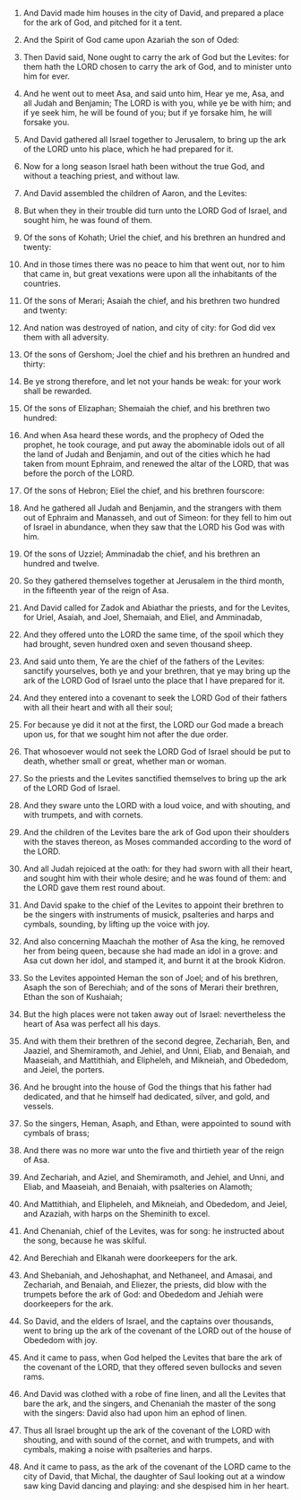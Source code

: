 1. And David made him houses in the city of David, and prepared a
place for the ark of God, and pitched for it a tent.

1. And the Spirit of God came upon Azariah the son of Oded:

2. Then David said, None ought to carry the ark of God but the
Levites: for them hath the LORD chosen to carry the ark of God, and to
minister unto him for ever.

2. And
he went out to meet Asa, and said unto him, Hear ye me, Asa, and all
Judah and Benjamin; The LORD is with you, while ye be with him; and if
ye seek him, he will be found of you; but if ye forsake him, he will
forsake you.

3. And David gathered all Israel together to Jerusalem, to bring up
the ark of the LORD unto his place, which he had prepared for it.

3. Now for a long season Israel hath been without the true God, and
without a teaching priest, and without law.

4. And David assembled the children of Aaron, and the Levites:

4. But when they in their trouble did turn unto the LORD God of
Israel, and sought him, he was found of them.

5. Of the sons of Kohath; Uriel the chief, and his brethren an hundred
and twenty:

5. And in those times there was no peace to him that went out, nor
to him that came in, but great vexations were upon all the inhabitants
of the countries.

6. Of the sons of Merari; Asaiah the chief, and his
brethren two hundred and twenty:

6. And nation was destroyed of nation, and city of city: for God did
vex them with all adversity.

7. Of the sons of Gershom; Joel the
chief and his brethren an hundred and thirty:

7. Be ye strong therefore, and let not your hands be weak: for your
work shall be rewarded.

8. Of the sons of
Elizaphan; Shemaiah the chief, and his brethren two hundred:

8. And when Asa heard these words, and the prophecy of Oded the
prophet, he took courage, and put away the abominable idols out of all
the land of Judah and Benjamin, and out of the cities which he had
taken from mount Ephraim, and renewed the altar of the LORD, that was
before the porch of the LORD.

9. Of
the sons of Hebron; Eliel the chief, and his brethren fourscore:

9. And he gathered all Judah and Benjamin, and the strangers with
them out of Ephraim and Manasseh, and out of Simeon: for they fell to
him out of Israel in abundance, when they saw that the LORD his God
was with him.

10. Of the sons of Uzziel; Amminadab the chief, and his brethren an
hundred and twelve.

10. So they gathered themselves together at Jerusalem in the third
month, in the fifteenth year of the reign of Asa.

11. And David called for Zadok and Abiathar the priests, and for the
Levites, for Uriel, Asaiah, and Joel, Shemaiah, and Eliel, and
Amminadab,

11. And they offered unto the LORD the same time, of the spoil which
they had brought, seven hundred oxen and seven thousand sheep.

12. And said unto them, Ye are the chief of the fathers
of the Levites: sanctify yourselves, both ye and your brethren, that
ye may bring up the ark of the LORD God of Israel unto the place that
I have prepared for it.

12. And they entered into a covenant to seek the LORD God of their
fathers with all their heart and with all their soul;

13. For because ye did it not at the first, the LORD our God made a
breach upon us, for that we sought him not after the due order.

13. That
whosoever would not seek the LORD God of Israel should be put to
death, whether small or great, whether man or woman.

14. So the priests and the Levites sanctified themselves to bring up
the ark of the LORD God of Israel.

14. And they sware unto the LORD with a loud voice, and with
shouting, and with trumpets, and with cornets.

15. And the children of the Levites bare the ark of God upon their
shoulders with the staves thereon, as Moses commanded according to the
word of the LORD.

15. And all Judah rejoiced at the oath: for they had sworn with all
their heart, and sought him with their whole desire; and he was found
of them: and the LORD gave them rest round about.

16. And David spake to the chief of the Levites to appoint their
brethren to be the singers with instruments of musick, psalteries and
harps and cymbals, sounding, by lifting up the voice with joy.

16. And also concerning Maachah the mother of Asa the king, he
removed her from being queen, because she had made an idol in a grove:
and Asa cut down her idol, and stamped it, and burnt it at the brook
Kidron.

17. So the Levites appointed Heman the son of Joel; and of his
brethren, Asaph the son of Berechiah; and of the sons of Merari their
brethren, Ethan the son of Kushaiah;

17. But the high places were not taken away out of Israel:
nevertheless the heart of Asa was perfect all his days.

18. And with them their
brethren of the second degree, Zechariah, Ben, and Jaaziel, and
Shemiramoth, and Jehiel, and Unni, Eliab, and Benaiah, and Maaseiah,
and Mattithiah, and Elipheleh, and Mikneiah, and Obededom, and Jeiel,
the porters.

18. And he brought into the house of God the things that his father
had dedicated, and that he himself had dedicated, silver, and gold,
and vessels.

19. So the singers, Heman, Asaph, and Ethan, were appointed to sound
with cymbals of brass;

19. And there was no more war unto the five and thirtieth year of
the reign of Asa.

20. And Zechariah, and Aziel, and
Shemiramoth, and Jehiel, and Unni, and Eliab, and Maaseiah, and
Benaiah, with psalteries on Alamoth;

21. And Mattithiah, and
Elipheleh, and Mikneiah, and Obededom, and Jeiel, and Azaziah, with
harps on the Sheminith to excel.

22. And Chenaniah, chief of the Levites, was for song: he instructed
about the song, because he was skilful.

23. And Berechiah and Elkanah were doorkeepers for the ark.

24. And Shebaniah, and Jehoshaphat, and Nethaneel, and Amasai, and
Zechariah, and Benaiah, and Eliezer, the priests, did blow with the
trumpets before the ark of God: and Obededom and Jehiah were
doorkeepers for the ark.

25. So David, and the elders of Israel, and the captains over
thousands, went to bring up the ark of the covenant of the LORD out of
the house of Obededom with joy.

26. And it came to pass, when God helped the Levites that bare the
ark of the covenant of the LORD, that they offered seven bullocks and
seven rams.

27. And David was clothed with a robe of fine linen, and all the
Levites that bare the ark, and the singers, and Chenaniah the master
of the song with the singers: David also had upon him an ephod of
linen.

28. Thus all Israel brought up the ark of the covenant of the LORD
with shouting, and with sound of the cornet, and with trumpets, and
with cymbals, making a noise with psalteries and harps.

29. And it came to pass, as the ark of the covenant of the LORD came
to the city of David, that Michal, the daughter of Saul looking out at
a window saw king David dancing and playing: and she despised him in
her heart.